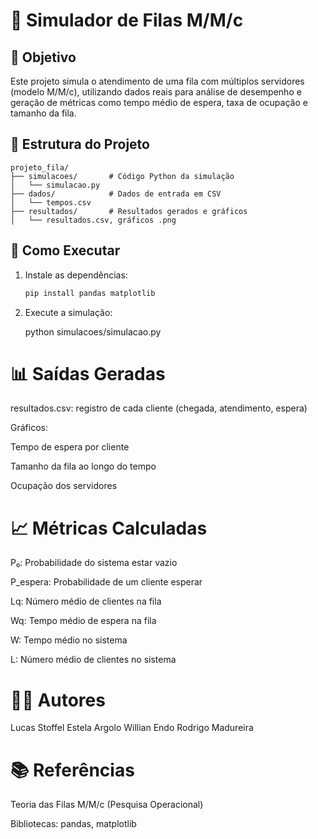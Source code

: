 # 🧪 Simulador de Filas M/M/c

## 🎯 Objetivo
Este projeto simula o atendimento de uma fila com múltiplos servidores (modelo M/M/c), utilizando dados reais para análise de desempenho e geração de métricas como tempo médio de espera, taxa de ocupação e tamanho da fila.

## 📂 Estrutura do Projeto

```text
projeto_fila/
├── simulacoes/       # Código Python da simulação
│   └── simulacao.py
├── dados/            # Dados de entrada em CSV
│   └── tempos.csv
├── resultados/       # Resultados gerados e gráficos
│   └── resultados.csv, gráficos .png
```

## 🚀 Como Executar

1. Instale as dependências:
   ```bash
   pip install pandas matplotlib

2. Execute a simulação:

   python simulacoes/simulacao.py

# 📊 Saídas Geradas
resultados.csv: registro de cada cliente (chegada, atendimento, espera)

Gráficos:

Tempo de espera por cliente

Tamanho da fila ao longo do tempo

Ocupação dos servidores

# 📈 Métricas Calculadas
P₀: Probabilidade do sistema estar vazio

P_espera: Probabilidade de um cliente esperar

Lq: Número médio de clientes na fila

Wq: Tempo médio de espera na fila

W: Tempo médio no sistema

L: Número médio de clientes no sistema

# 👨‍💻 Autores
Lucas Stoffel
Estela Argolo
Willian Endo
Rodrigo Madureira

# 📚 Referências
Teoria das Filas M/M/c (Pesquisa Operacional)

Bibliotecas: pandas, matplotlib

